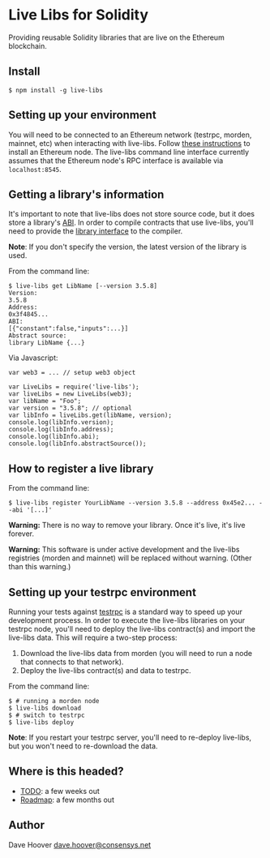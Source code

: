 # Live Libs for Solidity

Providing reusable Solidity libraries that are live on the Ethereum blockchain.

## Install

    $ npm install -g live-libs

## Setting up your environment

You will need to be connected to an Ethereum network (testrpc, morden, mainnet, etc) when interacting with live-libs. Follow [these instructions](https://ethereum.gitbooks.io/frontier-guide/content/getting_a_client.html) to install an Ethereum node. The live-libs command line interface currently assumes that the Ethereum node's RPC interface is available via `localhost:8545`.

## Getting a library's information

It's important to note that live-libs does not store source code, but it does store a library's [ABI](https://github.com/ethereum/wiki/wiki/Ethereum-Contract-ABI). In order to compile contracts that use live-libs, you'll need to provide the [library interface](https://github.com/ethereum/wiki/wiki/Solidity-Features#interface-contracts) to the compiler.

__Note__: If you don't specify the version, the latest version of the library is used.

From the command line:

    $ live-libs get LibName [--version 3.5.8]
    Version:
    3.5.8
    Address:
    0x3f4845...
    ABI:
    [{"constant":false,"inputs":...}]
    Abstract source:
    library LibName {...}

Via Javascript:

    var web3 = ... // setup web3 object

    var LiveLibs = require('live-libs');
    var liveLibs = new LiveLibs(web3);
    var libName = "Foo";
    var version = "3.5.8"; // optional
    var libInfo = liveLibs.get(libName, version);
    console.log(libInfo.version);
    console.log(libInfo.address);
    console.log(libInfo.abi);
    console.log(libInfo.abstractSource());

## How to register a live library

From the command line:

    $ live-libs register YourLibName --version 3.5.8 --address 0x45e2... --abi '[...]'

__Warning:__ There is no way to remove your library. Once it's live, it's live forever.

__Warning:__ This software is under active development and the live-libs registries (morden and mainnet) will be replaced without warning. (Other than this warning.)

## Setting up your testrpc environment

Running your tests against [testrpc](https://github.com/ethereumjs/testrpc) is a standard way to speed up your development process. In order to execute the live-libs libraries on your testrpc node, you'll need to deploy the live-libs contract(s) and import the live-libs data. This will require a two-step process:

1. Download the live-libs data from morden (you will need to run a node that connects to that network).
2. Deploy the live-libs contract(s) and data to testrpc.

From the command line:

    $ # running a morden node
    $ live-libs download
    $ # switch to testrpc
    $ live-libs deploy

__Note__: If you restart your testrpc server, you'll need to re-deploy live-libs, but you won't need to re-download the data.

## Where is this headed?

* [TODO](https://github.com/ConsenSys/live-libs/blob/master/TODO.md): a few weeks out
* [Roadmap](https://github.com/ConsenSys/live-libs/wiki/Roadmap): a few months out

## Author

Dave Hoover <dave.hoover@consensys.net>
